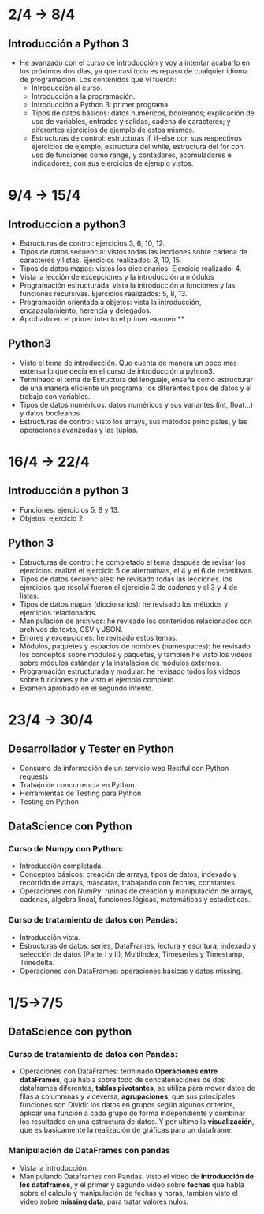 
# 2/4 -> 8/4
## Introducción a Python 3
- He avanzado con el curso de introducción y voy a intentar acabarlo en los próximos dos días, ya que casi todo es repaso de cualquier idioma de programación. Los contenidos que vi fueron:
    - Introducción al curso.
    - Introducción a la programación.
    - Introducción a Python 3: primer programa.
    - Tipos de datos básicos: datos numéricos, booleanos; explicación de uso de variables, entradas y salidas, cadena de caracteres; y diferentes ejercicios de ejemplo de estos mismos.
    - Estructuras de control: estructuras if, if-else con sus respectivos ejercicios de ejemplo; estructura del while, estructura del for con uso de funciones como range, y contadores, acomuladores e indicadores, con sus ejercicios de ejemplo vistos.

# 9/4 -> 15/4
## Introduccion a python3
  - Estructuras de control: ejercicios 3, 6, 10, 12.
  - Tipos de datos secuencia: vistos todas las lecciones sobre cadena de caracteres y listas. Ejercicios realizados: 3, 10, 15.
  - Tipos de datos mapas: vistos los diccionarios. Ejercicio realizado: 4.
  - Vista la lección de excepciones y la introducción a módulos
  - Programación estructurada: vista la introducción a funciones y las funciones recursivas. Ejercicios realizados: 5, 8, 13.
  - Programación orientada a objetos: vista la introducción, encapsulamiento, herencia y delegados.
  - Aprobado en el primer intento el primer examen.**
## Python3
  - Visto el tema de introducción. Que cuenta de manera un poco mas extensa lo que decía en el curso de introducción a pyhton3.
  - Terminado el tema de Estructura del lenguaje, enseña como estructurar de una manera eficiente un programa, los diferentes tipos de datos y el trabajo con variables.
  - Tipos de datos numéricos: datos numéricos y sus variantes (int, float...) y datos booleanos
  - Estructuras de control: visto los arrays, sus métodos principales, y las operaciones avanzadas y las tuplas.

# 16/4 -> 22/4
## Introducción a python 3
  - Funciones: ejercicios 5, 8 y 13.
  - Objetos: ejercicio 2.
## Python 3
  - Estructuras de control: he completado el tema después de revisar los ejercicios. realizé el ejercicio 5 de alternativas, el 4 y el 6 de repetitivas.
  - Tipos de datos secuenciales: he revisado todas las lecciones. los ejercicios que resolví fueron el ejercicio 3 de cadenas y el 3 y 4 de listas.
  - Tipos de datos mapas (diccionarios): he revisado los métodos y ejercicios relacionados.
  - Manipulación de archivos: he revisado los contenidos relacionados con archivos de texto, CSV y JSON.
  - Errores y excepciones: he revisado estos temas.
  - Módulos, paquetes y espacios de nombres (namespaces): he revisado los conceptos sobre módulos y paquetes, y también he visto los videos sobre módulos estándar y la instalación de módulos externos.
  - Programación estructurada y modular: he revisado todos los videos sobre funciones y he visto el ejemplo completo.
  - Examen aprobado en el segundo intento.
# 23/4 -> 30/4
## Desarrollador y Tester en Python
- Consumo de información de un servicio web Restful con Python requests
- Trabajo de concurrencia en Python
- Herramientas de Testing para Python
- Testing en Python

## DataScience con Python
### Curso de Numpy con Python:
- Introducción completada.
- Conceptos básicos: creación de arrays, tipos de datos, indexado y recorrido de arrays, máscaras, trabajando con fechas, constantes.
- Operaciones con NumPy: rutinas de creación y manipulación de arrays, cadenas, álgebra lineal, funciones lógicas, matemáticas y estadísticas.
### Curso de tratamiento de datos con Pandas:
- Introducción vista.
- Estructuras de datos: series, DataFrames, lectura y escritura, indexado y selección de datos (Parte I y II), MultiIndex, Timeseries y Timestamp, Timedelta.
- Operaciones con DataFrames: operaciones básicas y datos missing.

# 1/5->7/5
## DataScience con python
### Curso de tratamiento de datos con Pandas:
- Operaciones con DataFrames: terminado **Operaciones entre dataFrames**, que habla sobre todo de concatenaciones de dos dataframes diferentes, **tablas pivotantes**, se utiliza para mover datos de filas a colummnas y viceversa, **agrupaciones**, que sus principales funciones son Dividir los datos en grupos según algunos criterios, aplicar una función a cada grupo de forma independiente y combinar los resultados en una estructura de datos. Y por ultimo la **visualización**, que es basicamente la realización de gráficas para un dataframe.

### Manipulación de DataFrames con pandas
- Vista la introducción.
- Manipulando Dataframes con Pandas: visto el video de **introducción de los dataframes**, y el primer y segundo video sobre **fechas** que habla sobre el calculo y manipulación de fechas y horas, tambien visto el video sobre **missing data**, para tratar valores nulos.
